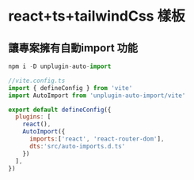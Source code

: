 # react+ts+tailwindCss 樣板
## 讓專案擁有自動import 功能
```javascript
npm i -D unplugin-auto-import

//vite.config.ts
import { defineConfig } from 'vite'
import AutoImport from 'unplugin-auto-import/vite'

export default defineConfig({
  plugins: [
    react(),
    AutoImport({
      imports:['react', 'react-router-dom'],
      dts:'src/auto-imports.d.ts'
    })
  ],
})
```

